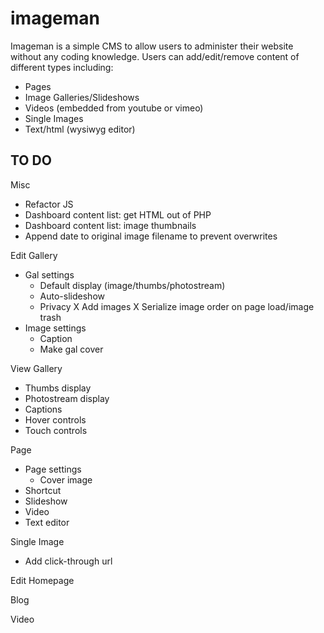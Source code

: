# imageman

Imageman is a simple CMS to allow users to administer their website without any coding knowledge. Users can add/edit/remove content of different types including:
- Pages
- Image Galleries/Slideshows
- Videos (embedded from youtube or vimeo)
- Single Images
- Text/html (wysiwyg editor)

## TO DO

Misc
- Refactor JS
- Dashboard content list: get HTML out of PHP
- Dashboard content list: image thumbnails
- Append date to original image filename to prevent overwrites

Edit Gallery
- Gal settings
	- Default display (image/thumbs/photostream)
	- Auto-slideshow
	- Privacy
X Add images
X Serialize image order on page load/image trash
- Image settings
	- Caption
	- Make gal cover

View Gallery
- Thumbs display
- Photostream display
- Captions
- Hover controls
- Touch controls

Page
- Page settings
	- Cover image
- Shortcut
- Slideshow
- Video
- Text editor

Single Image
- Add click-through url

Edit Homepage

Blog

Video
